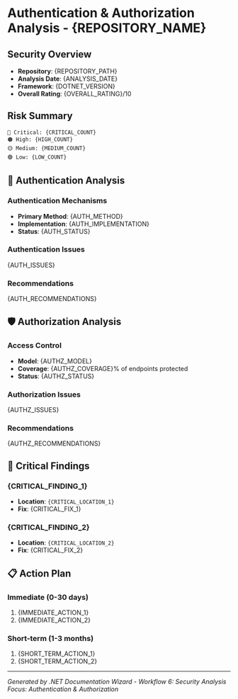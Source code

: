 # Authentication & Authorization Analysis - {REPOSITORY_NAME}

## Security Overview
- **Repository**: {REPOSITORY_PATH}
- **Analysis Date**: {ANALYSIS_DATE}
- **Framework**: {DOTNET_VERSION}
- **Overall Rating**: {OVERALL_RATING}/10

## Risk Summary
```
🔴 Critical: {CRITICAL_COUNT}
🟠 High: {HIGH_COUNT}
🟡 Medium: {MEDIUM_COUNT}
🟢 Low: {LOW_COUNT}
```

## 🔐 Authentication Analysis

### Authentication Mechanisms
- **Primary Method**: {AUTH_METHOD}
- **Implementation**: {AUTH_IMPLEMENTATION}
- **Status**: {AUTH_STATUS}

### Authentication Issues
{AUTH_ISSUES}

### Recommendations
{AUTH_RECOMMENDATIONS}

## 🛡️ Authorization Analysis

### Access Control
- **Model**: {AUTHZ_MODEL}
- **Coverage**: {AUTHZ_COVERAGE}% of endpoints protected
- **Status**: {AUTHZ_STATUS}

### Authorization Issues
{AUTHZ_ISSUES}

### Recommendations
{AUTHZ_RECOMMENDATIONS}

## 🚨 Critical Findings

### {CRITICAL_FINDING_1}
- **Location**: `{CRITICAL_LOCATION_1}`
- **Fix**: {CRITICAL_FIX_1}

### {CRITICAL_FINDING_2}
- **Location**: `{CRITICAL_LOCATION_2}`
- **Fix**: {CRITICAL_FIX_2}

## 📋 Action Plan

### Immediate (0-30 days)
1. {IMMEDIATE_ACTION_1}
2. {IMMEDIATE_ACTION_2}

### Short-term (1-3 months)
1. {SHORT_TERM_ACTION_1}
2. {SHORT_TERM_ACTION_2}

---

*Generated by .NET Documentation Wizard - Workflow 6: Security Analysis*
*Focus: Authentication & Authorization*